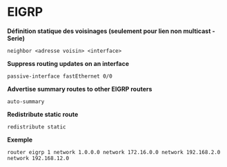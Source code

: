 # EIGRP

**Définition statique des voisinages (seulement pour lien non multicast - Serie)**

`neighbor <adresse voisin> <interface>`

**Suppress routing updates on an interface**

`passive-interface fastEthernet 0/0`

**Advertise summary routes to other EIGRP routers**

`auto-summary`

**Redistribute static route**

`redistribute static`

**Exemple**

`router eigrp 1
network 1.0.0.0
network 172.16.0.0
network 192.168.2.0
network 192.168.12.0`
